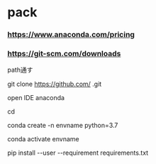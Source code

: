 # pack



### https://www.anaconda.com/pricing  
### https://git-scm.com/downloads  

path通す  

git clone https://github.com/       .git  

open IDE anaconda  

cd  

conda create -n envname python=3.7  

conda activate envname   

pip install --user --requirement requirements.txt  



